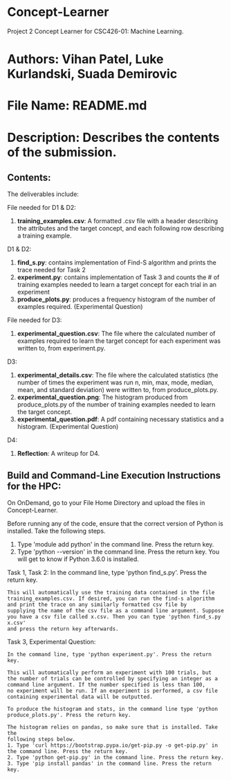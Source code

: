# Concept-Learner
Project 2 Concept Learner for CSC426-01: Machine Learning.

# Authors: Vihan Patel, Luke Kurlandski, Suada Demirovic
# File Name: README.md
# Description: Describes the contents of the submission.

## Contents:
The deliverables include:

File needed for D1 & D2:
1. **training_examples.csv**: A formatted .csv file with a header describing the attributes and the target concept, and each following row describing a training example.

D1 & D2:
1. **find_s.py**: contains implementation of Find-S algorithm and prints the trace needed for Task 2
2. **experiment.py**: contains implementation of Task 3 and counts the # of training examples needed to learn a target concept for each trial in an experiment
3. **produce_plots.py**: produces a frequency histogram of the number of examples required. (Experimental Question)

File needed for D3:
1. **experimental_question.csv**: The file where the calculated number of examples required to learn the target concept for each experiment was written to, from experiment.py.

D3: 
1. **experimental_details.csv**: The file where the calculated statistics (the number of times the experiment was run n, min, max, mode, median, mean, and standard deviation) were written to, from produce_plots.py. 
2. **experimental_question.png**: The histogram produced from produce_plots.py of the number of training examples needed to learn the target concept.
3. **experimental_question.pdf**: A pdf containing necessary statistics and a histogram. (Experimental Question)

D4:
1. **Reflection**: A writeup for D4.

## Build and Command-Line Execution Instructions for the HPC:

On OnDemand, go to your File Home Directory and upload the files in Concept-Learner. 

Before running any of the code, ensure that the correct version of Python 
is installed. Take the following steps.
1. Type 'module add python' in the command line. Press the return key.
2. Type 'python --version' in the command line. Press the return key.
You will get to know if Python 3.6.0 is installed.

Task 1, Task 2: 
	In the command line, type 'python find_s.py'. Press the return key.

	This will automatically use the training data contained in the file
	training_examples.csv. If desired, you can run the find-s algorithm
	and print the trace on any similarly formatted csv file by 
	supplying the name of the csv file as a command line argument. Suppose
	you have a csv file called x.csv. Then you can type 'python find_s.py x.csv'
	and press the return key afterwards.

Task 3, Experimental Question:
	
	In the command line, type 'python experiment.py'. Press the return key.

	This will automatically perform an experiment with 100 trials, but 
	the number of trials can be controlled by specifying an integer as a
	command line argument. If the number specified is less than 100, 
	no experiment will be run. If an experiment is performed, a csv file
	containing experimental data will be outputted.
	
	To produce the histogram and stats, in the command line type 'python produce_plots.py'. Press the return key.

	The histogram relies on pandas, so make sure that is installed. Take the
	following steps below.
	1. Type 'curl https://bootstrap.pypa.io/get-pip.py -o get-pip.py' in the command line. Press the return key.
	2. Type 'python get-pip.py' in the command line. Press the return key.
	3. Type 'pip install pandas' in the command line. Press the return key.

